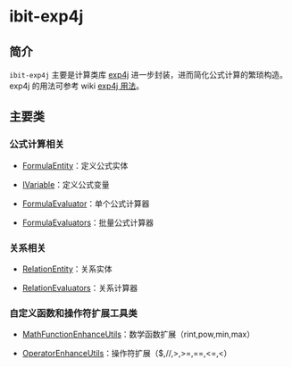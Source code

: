 # ibit-exp4j

## 简介

`ibit-exp4j` 主要是计算类库 [exp4j](https://www.objecthunter.net/exp4j/) 进一步封装，进而简化公式计算的繁琐构造。exp4j 的用法可参考 wiki  [exp4j 用法](https://wiki.ibit.tech/d/340#r304)。

## 主要类

### 公式计算相关

* [FormulaEntity](https://ibit.tech/apidocs/ibit-exp4j/1.x/tech/ibit/exp4j/FormulaEntity.html)：定义公式实体

* [IVariable](https://ibit.tech/apidocs/ibit-exp4j/1.x/tech/ibit/exp4j/valuebean/IVariable.html)：定义公式变量

* [FormulaEvaluator](https://ibit.tech/apidocs/ibit-exp4j/1.x/tech/ibit/exp4j/FormulaEvaluator.html)：单个公式计算器

* [FormulaEvaluators](https://ibit.tech/apidocs/ibit-exp4j/1.x/tech/ibit/exp4j/FormulaEvaluators.html)：批量公式计算器


### 关系相关

* [RelationEntity](https://ibit.tech/apidocs/ibit-exp4j/1.x/tech/ibit/exp4j/RelationEntity.html)：关系实体

* [RelationEvaluators](https://ibit.tech/apidocs/ibit-exp4j/1.x/tech/ibit/exp4j/RelationEvaluators.html)：关系计算器

### 自定义函数和操作符扩展工具类

* [MathFunctionEnhanceUtils](https://ibit.tech/apidocs/ibit-exp4j/1.x/tech/ibit/exp4j/utils/MathFunctionEnhanceUtils.html)：数学函数扩展（rint,pow,min,max）

* [OperatorEnhanceUtils](https://ibit.tech/apidocs/ibit-exp4j/1.x/tech/ibit/exp4j/utils/OperatorEnhanceUtils.html)：操作符扩展（$,//,>,>=,==,<=,<）
